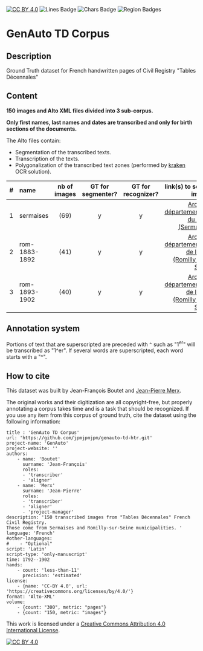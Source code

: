 [![CC BY 4.0][cc-by-shield]][cc-by]
![Lines Badge](https://img.shields.io/endpoint?url=https://gist.githubusercontent.com/jpmjpmjpm/f9d911269b14e279fca33a4224279234/raw/lines.json)
![Chars Badge](https://img.shields.io/endpoint?url=https://gist.githubusercontent.com/jpmjpmjpm/f9d911269b14e279fca33a4224279234/raw/chars.json)
![Region Badges](https://img.shields.io/endpoint?url=https://gist.githubusercontent.com/jpmjpmjpm/f9d911269b14e279fca33a4224279234/raw/regions.json)

# GenAuto TD Corpus

## Description

Ground Truth dataset for French handwritten pages of Civil Registry "Tables Décennales"

## Content

**150 images and Alto XML files divided into 3 sub-corpus.**

**Only first names, last names and dates are transcribed and only for birth sections of the documents.**

The Alto files contain:

- Segmentation of the transcribed texts.
- Transcription of the texts.
- Polygonalization of the transcribed text zones (performed by [kraken](http://kraken.re/) OCR solution).

| #   | name          | nb of images | GT for segmenter? | GT for recognizer? |                                                link(s) to source images |
|-----|:--------------|:------------:|:-----------------:|:------------------:|------------------------------------------------------------------------:|
| 1   | sermaises     |     (69)     |         y         |         y          |             [Archives départementales du Loiret (Sermaises)][sermaises] |
| 2   | rom-1883-1892 |     (41)     |         y         |         y          | [Archives départementales de l'Aube (Romilly-sur-Seine)][rom-1883-1892] |
| 3   | rom-1893-1902 |     (40)     |         y         |         y          | [Archives départementales de l'Aube (Romilly-sur-Seine)][rom-1893-1902] |

## Annotation system

Portions of text that are superscripted are preceded with `^` such as "1<sup>er</sup>" will be transcribed as "1^er".
If several words are superscripted, each word starts with a "^".

## How to cite

This dataset was built by Jean-François Boutet and [Jean-Pierre Merx](https://github.com/jpmjpmjpm).

The original works and their digitization are all copyright-free, but properly annotating a corpus takes time and is a
task that should be recognized. If you use any item from this corpus of ground truth, cite the dataset using the
following information:

```
title : 'GenAuto TD Corpus'
url: 'https://github.com/jpmjpmjpm/genauto-td-htr.git'
project-name: 'GenAuto'
project-website: ''
authors:
    - name: 'Boutet'
      surname: 'Jean-François'
      roles:
      - 'transcriber'
      - 'aligner'
    - name: 'Merx'
      surname: 'Jean-Pierre'
      roles:
      - 'transcriber'
      - 'aligner'
      - 'project-manager'
description: '150 transcribed images from "Tables Décennales" French Civil Registry.
Those come from Sermaises and Romilly-sur-Seine municipalities. '
language: 'French'
#other-languages:
#    - "Optional"
script: 'Latin'
script-type: 'only-manuscript'
time: 1792--1902
hands: 
    - count: 'less-than-11'
      precision: 'estimated'
license:
    - {name: 'CC-BY 4.0', url: 'https://creativecommons.org/licenses/by/4.0/'}
format: 'Alto-XML'
volume:
    - {count: "300", metric: "pages"}
    - {count: "150, metric: "images"}
```

This work is licensed under a
[Creative Commons Attribution 4.0 International License][cc-by].

[![CC BY 4.0][cc-by-image]][cc-by]

[cc-by]: http://creativecommons.org/licenses/by/4.0/
[cc-by-image]: https://i.creativecommons.org/l/by/4.0/88x31.png
[cc-by-shield]: https://img.shields.io/badge/License-CC%20BY%204.0-lightgrey.svg
[sermaises]: https://consultation.archives-loiret.fr/e/EtatCivil?from=0&f_11%5B0%5D=Tables+d%E9cennales&f_10%5B0%5D=Sermaises
[rom-1883-1892]: https://www.archives-aube.fr/ark:42751/s0057769c92e9dea/57769c92ea3cc
[rom-1893-1902]: http://www.archives-aube.fr/ark:/42751/s0057769d248ccfa/57769d248d20b
